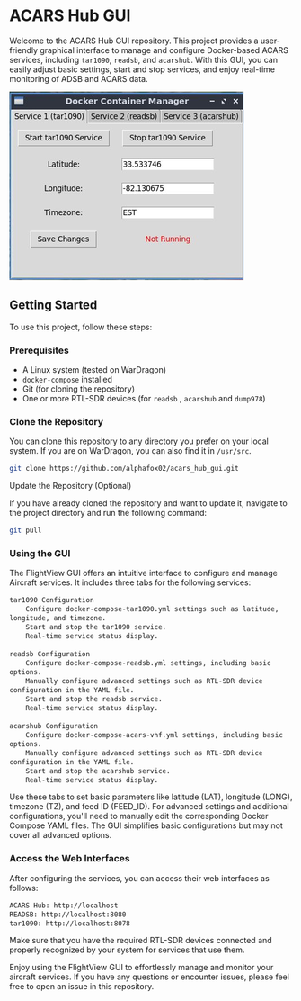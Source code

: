 # ACARS Hub GUI

Welcome to the ACARS Hub GUI repository. This project provides a user-friendly graphical interface to manage and configure Docker-based ACARS services, including `tar1090`, `readsb`, and `acarshub`. With this GUI, you can easily adjust basic settings, start and stop services, and enjoy real-time monitoring of ADSB and ACARS data.

![ACARS Hub GUI](acars_hub_gui.png)

## Getting Started

To use this project, follow these steps:

### Prerequisites

- A Linux system (tested on WarDragon)
- `docker-compose` installed
- Git (for cloning the repository)
- One or more RTL-SDR devices (for `readsb` , `acarshub` and `dump978`)

### Clone the Repository

You can clone this repository to any directory you prefer on your local system. If you are on WarDragon, you can also find it in `/usr/src`.

```bash
git clone https://github.com/alphafox02/acars_hub_gui.git
```
Update the Repository (Optional)

If you have already cloned the repository and want to update it, navigate to the project directory and run the following command:

```bash
git pull
```

### Using the GUI

The FlightView GUI offers an intuitive interface to configure and manage Aircraft services. It includes three tabs for the following services:

    tar1090 Configuration
        Configure docker-compose-tar1090.yml settings such as latitude, longitude, and timezone.
        Start and stop the tar1090 service.
        Real-time service status display.

    readsb Configuration
        Configure docker-compose-readsb.yml settings, including basic options.
        Manually configure advanced settings such as RTL-SDR device configuration in the YAML file.
        Start and stop the readsb service.
        Real-time service status display.

    acarshub Configuration
        Configure docker-compose-acars-vhf.yml settings, including basic options.
        Manually configure advanced settings such as RTL-SDR device configuration in the YAML file.
        Start and stop the acarshub service.
        Real-time service status display.

Use these tabs to set basic parameters like latitude (LAT), longitude (LONG), timezone (TZ), and feed ID (FEED_ID). For advanced settings and additional configurations, you'll need to manually edit the corresponding Docker Compose YAML files. The GUI simplifies basic configurations but may not cover all advanced options.

### Access the Web Interfaces

After configuring the services, you can access their web interfaces as follows:

    ACARS Hub: http://localhost
    READSB: http://localhost:8080
    tar1090: http://localhost:8078

Make sure that you have the required RTL-SDR devices connected and properly recognized by your system for services that use them.

Enjoy using the FlightView GUI to effortlessly manage and monitor your aircraft services. If you have any questions or encounter issues, please feel free to open an issue in this repository.
